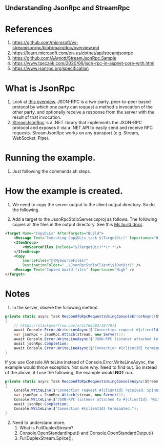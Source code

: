 ## Understanding JsonRpc and StreamRpc

# References
1. https://github.com/microsoft/vs-streamjsonrpc/blob/main/doc/overview.md
2. https://learn.microsoft.com/en-us/dotnet/api/streamjsonrpc
3. https://github.com/AArnott/StreamJsonRpc.Sample
4. https://www.tpeczek.com/2020/06/json-rpc-in-aspnet-core-with.html
5. https://www.jsonrpc.org/specification

# What is JsonRpc
1. Look at [this overview](https://github.com/microsoft/vs-streamjsonrpc/blob/main/doc/overview.md#protocol-overview). JSON-RPC is a two-party, peer-to-peer based protocol by which one party can request a method's invocation of the other party, and optionally receive a response from the server with the result of that invocation.
2. [StreamJsonRpc](https://github.com/microsoft/vs-streamjsonrpc/blob/main/doc/overview.md#streamjsonrpcs-role) is a .NET library that implements the JSON-RPC protocol and exposes it via a .NET API to easily send and receive RPC requests. StreamJsonRpc works on any transport (e.g. Stream, WebSocket, Pipe).

# Running the example.
1. Just following the commands.sh steps. 


# How the example is created.
1. We need to copy the server output to the client output directory. So do the following.

2. Add a target to the JsonRpcStdIoServer.csproj as follows. The following copies all the files in the output directory. See this [Ms build docs](https://learn.microsoft.com/en-us/visualstudio/msbuild/copy-task#example-2)


```xml
<Target Name="CopyDLLs" AfterTargets="Build">
    <Message Text="Executing CopyDLLs task $(TargetDir)" Importance="High" />
    <ItemGroup>
        <MySourceFiles Include="$(TargetDir)**\*.*"/>
    </ItemGroup>
    <Copy
        SourceFiles="@(MySourceFiles)"
        DestinationFolder="..\JsonRpcStdIoClient\$(OutDir)" />
    <Message Text="Copied build files" Importance="High" />
</Target>
```

# Notes
1. In the server, obsere the following method.

```cs
private static async Task RespondToRpcRequestsUsingConsoleErrorAsync(Stream stream, int clientId)
{
    // https://stackoverflow.com/a/51760392/1977871
    await Console.Error.WriteLineAsync($"Connection request #{clientId} received. Spinning off an async Task to cater to requests.");
    var jsonRpc = JsonRpc.Attach(stream, new Server());
    await Console.Error.WriteLineAsync($"JSON-RPC listener attached to #{clientId}. Waiting for requests...");
    await jsonRpc.Completion;
    await Console.Error.WriteLineAsync($"Connection #{clientId} terminated.");
}
```

If you use Console.WriteLine instead of Console.Error.WriteLineAsync, the example would throw exception. Not sure why. Need to find out. So instead of the above, if I use the following, the example would **NOT** run.


```cs
private static async Task RespondToRpcRequestsUsingConsoleAsync(Stream stream, int clientId)
{
    Console.WriteLine($"Connection request #{clientId} received. Spinning off an async Task to cater to requests.");
    var jsonRpc = JsonRpc.Attach(stream, new Server());
    Console.WriteLine($"JSON-RPC listener attached to #{clientId}. Waiting for requests...");
    await jsonRpc.Completion;
    Console.WriteLine($"Connection #{clientId} terminated.");
}
```

2. Need to understand more. 
   1. What is FullDuplexStream?
   2. Console.OpenStandardInput() and Console.OpenStandardOutput()
   3. FullDuplexStream.Splice();


